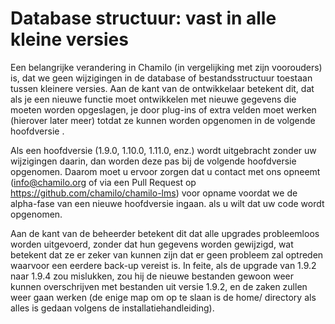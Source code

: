 # Database structuur: vast in alle kleine versies

Een belangrijke verandering in Chamilo (in vergelijking met zijn voorouders) is, dat we geen wijzigingen in de database of bestandsstructuur toestaan ​​tussen kleinere versies. Aan de kant van de ontwikkelaar betekent dit, dat als je een nieuwe functie moet ontwikkelen met nieuwe gegevens die moeten worden opgeslagen, je door plug-ins of extra velden moet werken (hierover later meer) totdat ze kunnen worden opgenomen in de volgende hoofdversie .

Als een hoofdversie (1.9.0, 1.10.0, 1.11.0, enz.) wordt uitgebracht zonder uw wijzigingen daarin, dan worden deze pas bij de volgende hoofdversie opgenomen. Daarom moet u ervoor zorgen dat u contact met ons opneemt (info@chamilo.org of via een Pull Request op https://github.com/chamilo/chamilo-lms) voor opname voordat we de alpha-fase van een nieuwe hoofdversie ingaan. als u wilt dat uw code wordt opgenomen.

Aan de kant van de beheerder betekent dit dat alle upgrades probleemloos worden uitgevoerd, zonder dat hun gegevens worden gewijzigd, wat betekent dat ze er zeker van kunnen zijn dat er geen probleem zal optreden waarvoor een eerdere back-up vereist is. In feite, als de upgrade van 1.9.2 naar 1.9.4 zou mislukken, zou hij de nieuwe bestanden gewoon weer kunnen overschrijven met bestanden uit versie 1.9.2, en de zaken zullen weer gaan werken (de enige map om op te slaan is de home/ directory als alles is gedaan volgens de installatiehandleiding).

